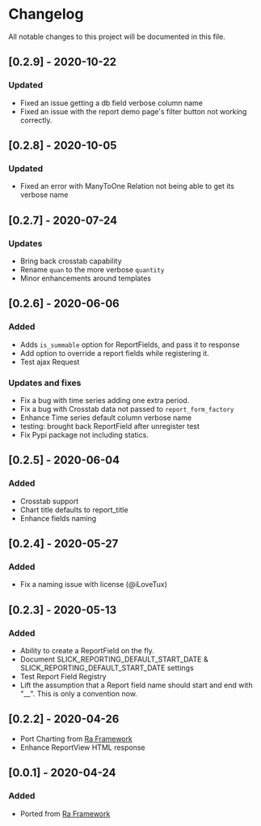 # Changelog
All notable changes to this project will be documented in this file.

## [0.2.9] - 2020-10-22
### Updated
- Fixed an issue getting a db field verbose column name
- Fixed an issue with the report demo page's filter button not working correctly.

## [0.2.8] - 2020-10-05
### Updated
- Fixed an error with ManyToOne Relation not being able to 
  get its verbose name


## [0.2.7] - 2020-07-24
### Updates
- Bring back crosstab capability
- Rename `quan` to the more verbose `quantity` 
- Minor enhancements around templates 

## [0.2.6] - 2020-06-06
### Added

- Adds `is_summable` option for ReportFields, and pass it to response
- Add option to override a report fields while registering it.
- Test ajax Request

### Updates and fixes
- Fix a bug with time series adding one extra period. 
- Fix a bug with Crosstab data not passed to `report_form_factory`
- Enhance Time series default column verbose name
- testing: brought back ReportField after unregister test
- Fix Pypi package not including statics.  


## [0.2.5] - 2020-06-04
### Added

- Crosstab support 
- Chart title defaults to report_title
- Enhance fields naming

## [0.2.4] - 2020-05-27
### Added
- Fix a naming issue with license (@iLoveTux)

## [0.2.3] - 2020-05-13
### Added
- Ability to create a ReportField on the fly.
- Document SLICK_REPORTING_DEFAULT_START_DATE & SLICK_REPORTING_DEFAULT_START_DATE settings
- Test Report Field Registry
- Lift the assumption that a Report field name should start and end with "__". This is only a convention now.

 
## [0.2.2] - 2020-04-26
- Port Charting from [Ra Framework](https://github.com/ra-systems/RA)
- Enhance ReportView HTML response


## [0.0.1] - 2020-04-24
### Added
- Ported from [Ra Framework](https://github.com/ra-systems/RA) 
